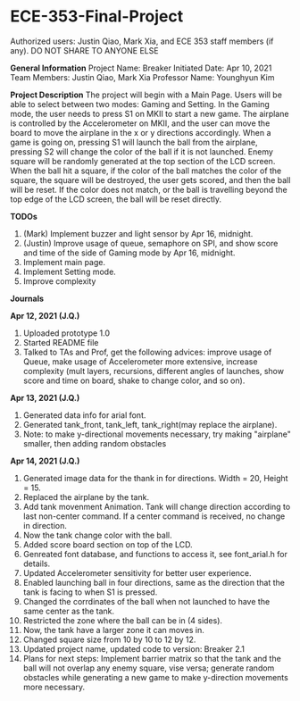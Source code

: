 # ECE-353-Final-Project
Authorized users: Justin Qiao, Mark Xia, and ECE 353 staff members (if any). DO NOT SHARE TO ANYONE ELSE

****General Information****
Project Name: Breaker
Initiated Date: Apr 10, 2021
Team Members: Justin Qiao, Mark Xia
Professor Name: Younghyun Kim

****Project Description****
The project will begin with a Main Page. Users will be able to select between two modes: Gaming and Setting. In the Gaming mode, the user needs to press S1 on MKII to start a new game. The airplane is controlled by the Accelerometer on MKII, and the user can move the board to move the airplane in the x or y directions accordingly. When a game is going on, pressing S1 will launch the ball from the airplane, pressing S2 will change the color of the ball if it is not launched. Enemy square will be randomly generated at the top section of the LCD screen. When the ball hit a square, if the color of the ball matches the color of the square, the square will be destroyed, the user gets scored, and then the ball will be reset. If the color does not match, or the ball is travelling beyond the top edge of the LCD screen, the ball will be reset directly.

****TODOs****
1. (Mark) Implement buzzer and light sensor by Apr 16, midnight.
2. (Justin) Improve usage of queue, semaphore on SPI, and show score and time of the side of Gaming mode by Apr 16, midnight.
3. Implement main page.
4. Implement Setting mode.
5. Improve complexity

****Journals****

**Apr 12, 2021 (J.Q.)**
1. Uploaded prototype 1.0
2. Started README file
3. Talked to TAs and Prof, get the following advices: improve usage of Queue, make usage of Accelerometer more extensive, increase complexity (mult layers, recursions, different angles of launches, show score and time on board, shake to change color, and so on).

**Apr 13, 2021 (J.Q.)**
1. Generated data info for arial font.
2. Generated tank_front, tank_left, tank_right(may replace the airplane).
3. Note: to make y-directional movements necessary, try making "airplane" smaller, then adding random obstacles

**Apr 14, 2021 (J.Q.)**
1. Generated image data for the thank in for directions. Width = 20, Height = 15.
2. Replaced the airplane by the tank.
3. Add tank movenment Animation. Tank will change direction according to last non-center command. If a center command is received, no change in direction.
4. Now the tank change color with the ball.
5. Added score board section on top of the LCD.
6. Genreated font database, and functions to access it, see font_arial.h for details.
7. Updated Accelerometer sensitivity for better user experience.
8. Enabled launching ball in four directions, same as the direction that the tank is facing to when S1 is pressed.
9. Changed the corrdinates of the ball when not launched to have the same center as the tank.
10. Restricted the zone where the ball can be in (4 sides).
11. Now, the tank have a larger zone it can moves in.
12. Changed square size from 10 by 10 to 12 by 12.
13. Updated project name, updated code to version: Breaker 2.1
14. Plans for next steps: Implement barrier matrix so that the tank and the ball will not overlap any enemy square, vise versa; generate random obstacles while generating a new game to make y-direction movements more necessary. 
